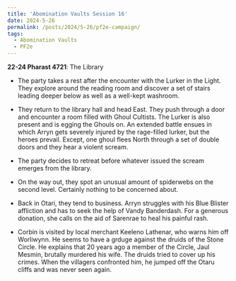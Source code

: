 ```yaml
---
title: 'Abomination Vaults Session 16'
date: 2024-5-26
permalink: /posts/2024/5-26/pf2e-campaign/
tags:
  - Abomination Vaults
  - PF2e
---
```



**22-24 Pharast 4721**: The Library

- The party takes a rest after the encounter with the Lurker in the Light. They explore around the reading room and discover a set of stairs leading deeper below as well as a well-kept washroom.

- They return to the library hall and head East. They push through a door and encounter a room filled with Ghoul Cultists. The Lurker is also present and is egging the Ghouls on. An extended battle ensues in which Arryn gets severely injured by the rage-filled lurker, but the heroes prevail. Except, one ghoul flees North through a set of double doors and they hear a violent scream. 

- The party decides to retreat before whatever issued the scream emerges from the library.

- On the way out, they spot an unusual amount of spiderwebs on the second level. Certainly nothing to be concerned about.

- Back in Otari, they tend to business. Arryn struggles with his Blue Blister affliction and has to seek the help of Vandy Banderdash. For a generous donation, she calls on the aid of Sarenrae to heal his painful rash.

- Corbin is visited by local merchant Keeleno Lathenar, who warns him off Worliwynn. He seems to have a grduge against the druids of the Stone Circle. He explains that 20 years ago a member of the Circle, Jaul Mesmin, brutally murdered his wife. The druids tried to cover up his crimes. When the villagers confronted him, he jumped off the Otaru cliffs and was never seen again.